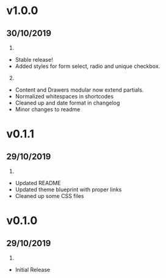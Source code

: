 # v1.0.0
##  30/10/2019

1. [](#new)
* Stable release!
* Added styles for form select, radio and unique checkbox.
2. [](#improved)
* Content and Drawers modular now extend partials.
* Normalized whitespaces in shortcodes
* Cleaned up and date format in changelog
* Minor changes to readme

# v0.1.1
##  29/10/2019

1. [](#improved)
* Updated README
* Updated theme blueprint with proper links
* Cleaned up some CSS files

# v0.1.0
##  29/10/2019

1. [](#new)
* Initial Release
